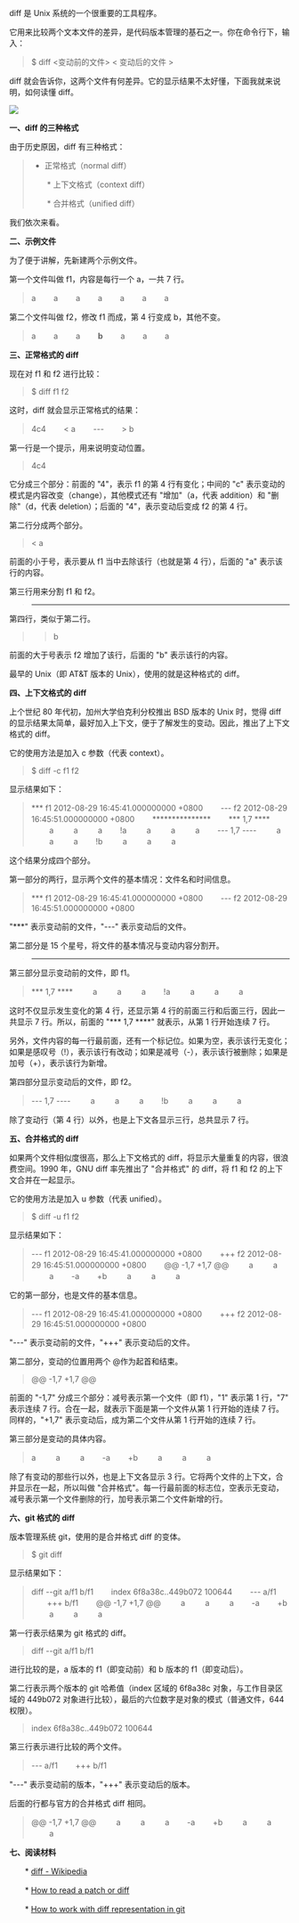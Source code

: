 diff 是 Unix 系统的一个很重要的工具程序。

它用来比较两个文本文件的差异，是代码版本管理的基石之一。你在命令行下，输入：

> $ diff <变动前的文件> < 变动后的文件 >

diff 就会告诉你，这两个文件有何差异。它的显示结果不太好懂，下面我就来说明，如何读懂 diff。

![](http://www.ruanyifeng.com/blogimg/asset/201208/bg2012082901.png)

**一、diff 的三种格式**

由于历史原因，diff 有三种格式：

> * 正常格式（normal diff）
> 
> 　　* 上下文格式（context diff）
> 
> 　　* 合并格式（unified diff）

我们依次来看。

**二、示例文件**

为了便于讲解，先新建两个示例文件。

第一个文件叫做 f1，内容是每行一个 a，一共 7 行。

> a
> 　　a
> 　　a
> 　　a
> 　　a
> 　　a
> 　　a

第二个文件叫做 f2，修改 f1 而成，第 4 行变成 b，其他不变。

> a
> 　　a
> 　　a
> 　　**b**
> 　　a
> 　　a
> 　　a

**三、正常格式的 diff**

现在对 f1 和 f2 进行比较：

> $ diff f1 f2

这时，diff 就会显示正常格式的结果：

> 4c4
> 　　< a
> 　　---
> 　　> b

第一行是一个提示，用来说明变动位置。

> 4c4

它分成三个部分：前面的 "4"，表示 f1 的第 4 行有变化；中间的 "c" 表示变动的模式是内容改变（change），其他模式还有 "增加"（a，代表 addition）和 "删除"（d，代表 deletion）；后面的 "4"，表示变动后变成 f2 的第 4 行。

第二行分成两个部分。

> < a

前面的小于号，表示要从 f1 当中去除该行（也就是第 4 行），后面的 "a" 表示该行的内容。

第三行用来分割 f1 和 f2。

> ---

第四行，类似于第二行。

> > b

前面的大于号表示 f2 增加了该行，后面的 "b" 表示该行的内容。

最早的 Unix（即 AT&T 版本的 Unix），使用的就是这种格式的 diff。

**四、上下文格式的 diff**

上个世纪 80 年代初，加州大学伯克利分校推出 BSD 版本的 Unix 时，觉得 diff 的显示结果太简单，最好加入上下文，便于了解发生的变动。因此，推出了上下文格式的 diff。

它的使用方法是加入 c 参数（代表 context）。

> $ diff -c f1 f2

显示结果如下：

> *** f1 2012-08-29 16:45:41.000000000 +0800
> 　　--- f2 2012-08-29 16:45:51.000000000 +0800
> 　　***************
> 　　*** 1,7 ****
> 　　 a
> 　　 a
> 　　 a
> 　　!a
> 　　 a
> 　　 a
> 　　 a
> 　　--- 1,7 ----
> 　　 a
> 　　 a
> 　　 a
> 　　!b
> 　　 a
> 　　 a
> 　　 a

这个结果分成四个部分。

第一部分的两行，显示两个文件的基本情况：文件名和时间信息。

> *** f1 2012-08-29 16:45:41.000000000 +0800
> 　　--- f2 2012-08-29 16:45:51.000000000 +0800

"***" 表示变动前的文件，"---" 表示变动后的文件。

第二部分是 15 个星号，将文件的基本情况与变动内容分割开。

> ***************

第三部分显示变动前的文件，即 f1。

> *** 1,7 ****
> 　　 a
> 　　 a
> 　　 a
> 　　!a
> 　　 a
> 　　 a
> 　　 a

这时不仅显示发生变化的第 4 行，还显示第 4 行的前面三行和后面三行，因此一共显示 7 行。所以，前面的 "*** 1,7 ****" 就表示，从第 1 行开始连续 7 行。

另外，文件内容的每一行最前面，还有一个标记位。如果为空，表示该行无变化；如果是感叹号（!），表示该行有改动；如果是减号（-），表示该行被删除；如果是加号（+），表示该行为新增。

第四部分显示变动后的文件，即 f2。

> --- 1,7 ----
> 　　 a
> 　　 a
> 　　 a
> 　　!b
> 　　 a
> 　　 a
> 　　 a

除了变动行（第 4 行）以外，也是上下文各显示三行，总共显示 7 行。

**五、合并格式的 diff**

如果两个文件相似度很高，那么上下文格式的 diff，将显示大量重复的内容，很浪费空间。1990 年，GNU diff 率先推出了 "合并格式" 的 diff，将 f1 和 f2 的上下文合并在一起显示。

它的使用方法是加入 u 参数（代表 unified）。

> $ diff -u f1 f2

显示结果如下：

> --- f1 2012-08-29 16:45:41.000000000 +0800
> 　　+++ f2 2012-08-29 16:45:51.000000000 +0800
> 　　@@ -1,7 +1,7 @@
> 　　 a
> 　　 a
> 　　 a
> 　　-a
> 　　+b
> 　　 a
> 　　 a
> 　　 a

它的第一部分，也是文件的基本信息。

> --- f1 2012-08-29 16:45:41.000000000 +0800
> 　　+++ f2 2012-08-29 16:45:51.000000000 +0800

"---" 表示变动前的文件，"+++" 表示变动后的文件。

第二部分，变动的位置用两个 @作为起首和结束。

> @@ -1,7 +1,7 @@

前面的 "-1,7" 分成三个部分：减号表示第一个文件（即 f1），"1" 表示第 1 行，"7" 表示连续 7 行。合在一起，就表示下面是第一个文件从第 1 行开始的连续 7 行。同样的，"+1,7" 表示变动后，成为第二个文件从第 1 行开始的连续 7 行。

第三部分是变动的具体内容。

> a
> 　　 a
> 　　 a
> 　　-a
> 　　+b
> 　　 a
> 　　 a
> 　　 a

除了有变动的那些行以外，也是上下文各显示 3 行。它将两个文件的上下文，合并显示在一起，所以叫做 "合并格式"。每一行最前面的标志位，空表示无变动，减号表示第一个文件删除的行，加号表示第二个文件新增的行。

**六、git 格式的 diff**

版本管理系统 git，使用的是合并格式 diff 的变体。

> $ git diff

显示结果如下：

> diff --git a/f1 b/f1
> 　　index 6f8a38c..449b072 100644
> 　　--- a/f1
> 　　+++ b/f1
> 　　@@ -1,7 +1,7 @@
> 　　 a
> 　　 a
> 　　 a
> 　　-a
> 　　+b
> 　　 a
> 　　 a
> 　　 a

第一行表示结果为 git 格式的 diff。

> diff --git a/f1 b/f1

进行比较的是，a 版本的 f1（即变动前）和 b 版本的 f1（即变动后）。

第二行表示两个版本的 git 哈希值（index 区域的 6f8a38c 对象，与工作目录区域的 449b072 对象进行比较），最后的六位数字是对象的模式（普通文件，644 权限）。

> index 6f8a38c..449b072 100644

第三行表示进行比较的两个文件。

> --- a/f1
> 　　+++ b/f1

"---" 表示变动前的版本，"+++" 表示变动后的版本。

后面的行都与官方的合并格式 diff 相同。

> @@ -1,7 +1,7 @@
> 　　 a
> 　　 a
> 　　 a
> 　　-a
> 　　+b
> 　　 a
> 　　 a
> 　　 a

**七、阅读材料**

　　* [diff - Wikipedia](http://en.wikipedia.org/wiki/Diff)

　　* [How to read a patch or diff](http://www.markusbe.com/2009/12/how-to-read-a-patch-or-diff-and-understand-its-structure-to-apply-it-manually/)

　　* [How to work with diff representation in git](http://stackoverflow.com/questions/2529441/how-to-work-with-diff-representation-in-git)
